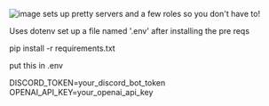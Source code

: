 ![image](https://github.com/user-attachments/assets/2533eb7a-9dac-49eb-905a-1c82180b0377)
sets up pretty servers and a few roles so you don't have to!



Uses dotenv set up a file named '.env' after installing the pre reqs

pip install -r requirements.txt

put this in .env 





DISCORD_TOKEN=your_discord_bot_token
OPENAI_API_KEY=your_openai_api_key
